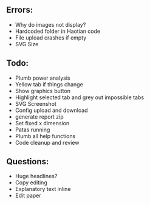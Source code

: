 ## Errors:

* Why do images not display?
* Hardcoded folder in Haotian code
* File upload crashes if empty
* SVG Size

## Todo:
* Plumb power analysis
* Yellow tab if things change
* Show graphics button
* Highlight selected tab and grey out impossible tabs
* SVG Screenshot
* Config upload and download
* generate report zip
* Set fixed x dimension
* Patas running
* Plumb all help functions
* Code cleanup and review

## Questions:

* Huge headlines?
* Copy editing
* Explanatory text inline
* Edit paper

